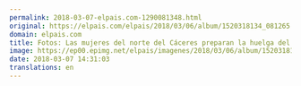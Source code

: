 ```yaml
---
permalink: 2018-03-07-elpais.com-1290081348.html
original: https://elpais.com/elpais/2018/03/06/album/1520318134_081265.html#?ref=rss&format=simple&link=link
domain: elpais.com
title: Fotos: Las mujeres del norte del Cáceres preparan la huelga del 8 de marzo
image: https://ep00.epimg.net/elpais/imagenes/2018/03/06/album/1520318134_081265_1520410258_rrss_normal.jpg
date: 2018-03-07 14:31:03
translations: en
---
```



